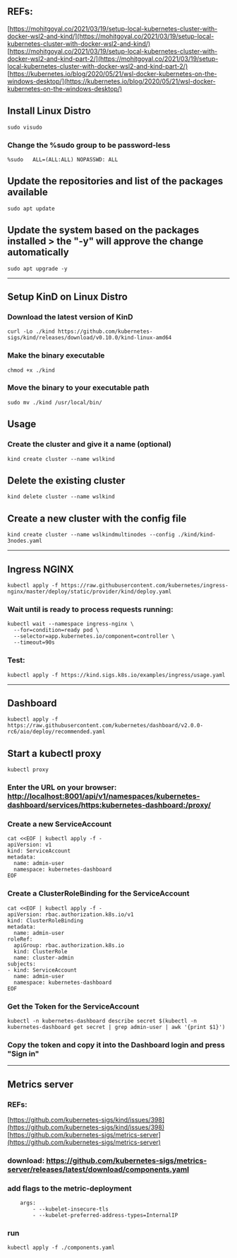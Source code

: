 ## REFs: 
[https://mohitgoyal.co/2021/03/19/setup-local-kubernetes-cluster-with-docker-wsl2-and-kind/](https://mohitgoyal.co/2021/03/19/setup-local-kubernetes-cluster-with-docker-wsl2-and-kind/)  
[https://mohitgoyal.co/2021/03/19/setup-local-kubernetes-cluster-with-docker-wsl2-and-kind-part-2/](https://mohitgoyal.co/2021/03/19/setup-local-kubernetes-cluster-with-docker-wsl2-and-kind-part-2/)  
[https://kubernetes.io/blog/2020/05/21/wsl-docker-kubernetes-on-the-windows-desktop/](https://kubernetes.io/blog/2020/05/21/wsl-docker-kubernetes-on-the-windows-desktop/)

## Install Linux Distro
```
sudo visudo
```
### Change the %sudo group to be password-less
```
%sudo   ALL=(ALL:ALL) NOPASSWD: ALL
```

## Update the repositories and list of the packages available
```
sudo apt update
```
## Update the system based on the packages installed > the "-y" will approve the change automatically
```
sudo apt upgrade -y
```

---

## Setup KinD on Linux Distro

### Download the latest version of KinD
```
curl -Lo ./kind https://github.com/kubernetes-sigs/kind/releases/download/v0.10.0/kind-linux-amd64
```
### Make the binary executable
```
chmod +x ./kind
```
### Move the binary to your executable path
```
sudo mv ./kind /usr/local/bin/
```

## Usage
### Create the cluster and give it a name (optional)
```
kind create cluster --name wslkind
```

## Delete the existing cluster
```
kind delete cluster --name wslkind
```

## Create a new cluster with the config file
```
kind create cluster --name wslkindmultinodes --config ./kind/kind-3nodes.yaml
```

---

## Ingress NGINX

```
kubectl apply -f https://raw.githubusercontent.com/kubernetes/ingress-nginx/master/deploy/static/provider/kind/deploy.yaml
```
### Wait until is ready to process requests running:
```
kubectl wait --namespace ingress-nginx \
  --for=condition=ready pod \
  --selector=app.kubernetes.io/component=controller \
  --timeout=90s
```
### Test:
```
kubectl apply -f https://kind.sigs.k8s.io/examples/ingress/usage.yaml
```

---

## Dashboard
```
kubectl apply -f https://raw.githubusercontent.com/kubernetes/dashboard/v2.0.0-rc6/aio/deploy/recommended.yaml
```
## Start a kubectl proxy
```
kubectl proxy
```
### Enter the URL on your browser: [http://localhost:8001/api/v1/namespaces/kubernetes-dashboard/services/https:kubernetes-dashboard:/proxy/](http://localhost:8001/api/v1/namespaces/kubernetes-dashboard/services/https:kubernetes-dashboard:/proxy/)  
### Create a new ServiceAccount
```
cat <<EOF | kubectl apply -f -
apiVersion: v1
kind: ServiceAccount
metadata:
  name: admin-user
  namespace: kubernetes-dashboard
EOF
```
### Create a ClusterRoleBinding for the ServiceAccount
```
cat <<EOF | kubectl apply -f -
apiVersion: rbac.authorization.k8s.io/v1
kind: ClusterRoleBinding
metadata:
  name: admin-user
roleRef:
  apiGroup: rbac.authorization.k8s.io
  kind: ClusterRole
  name: cluster-admin
subjects:
- kind: ServiceAccount
  name: admin-user
  namespace: kubernetes-dashboard
EOF
```
### Get the Token for the ServiceAccount
```
kubectl -n kubernetes-dashboard describe secret $(kubectl -n kubernetes-dashboard get secret | grep admin-user | awk '{print $1}')
```
### Copy the token and copy it into the Dashboard login and press "Sign in"

--- 

## Metrics server
### REFs:
[https://github.com/kubernetes-sigs/kind/issues/398](https://github.com/kubernetes-sigs/kind/issues/398)  
[https://github.com/kubernetes-sigs/metrics-server](https://github.com/kubernetes-sigs/metrics-server)  
### download: https://github.com/kubernetes-sigs/metrics-server/releases/latest/download/components.yaml
### add flags to the metric-deployment
```
    args:
        - --kubelet-insecure-tls
        - --kubelet-preferred-address-types=InternalIP
```
### run
```
kubectl apply -f ./components.yaml
```